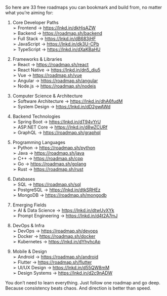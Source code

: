 So here are 33 free roadmaps you can bookmark and build from, no matter what you’re aiming for:

1. Core Developer Paths<br>
➢ Frontend → https://lnkd.in/dkHisAZW<br>
➢ Backend → https://roadmap.sh/backend<br>
➢ Full Stack → https://lnkd.in/dB683jHF<br>
➢ JavaScript → https://lnkd.in/dk3U-CPb<br>
➢ TypeScript → https://lnkd.in/dXaKBaHU<br>

2. Frameworks & Libraries<br>
➢ React → https://roadmap.sh/react<br>
➢ React Native → https://lnkd.in/dn5_diu5<br>
➢ Vue → https://roadmap.sh/vue<br>
➢ Angular → https://roadmap.sh/angular<br>
➢ Node.js → https://roadmap.sh/nodejs<br>

3. Computer Science & Architecture<br>
➢ Software Architecture → https://lnkd.in/dhA6fudM<br>
➢ System Design → https://lnkd.in/dD2gwAWd<br>

4. Backend Technologies<br>
➢ Spring Boot → https://lnkd.in/dT94vYrU<br>
➢ ASP.NET Core → https://lnkd.in/d8wZCURf<br>
➢ GraphQL → https://roadmap.sh/graphql<br>

6. Programming Languages<br>
➢ Python → https://roadmap.sh/python<br>
➢ Java → https://roadmap.sh/java<br>
➢ C++ → https://roadmap.sh/cpp<br>
➢ Go → https://roadmap.sh/golang<br>
➢ Rust → https://roadmap.sh/rust<br>

7. Databases<br>
➢ SQL → https://roadmap.sh/sql<br>
➢ PostgreSQL → https://lnkd.in/dtkSRHEz<br>
➢ MongoDB → https://roadmap.sh/mongodb<br>

8. Emerging Fields<br>
➢ AI & Data Science → https://lnkd.in/dtwUvXYk<br>
➢ Prompt Engineering → https://lnkd.in/d4t2A7mJ<br>

9. DevOps & Infra<br>
➢ DevOps → https://roadmap.sh/devops<br>
➢ Docker → https://roadmap.sh/docker<br>
➢ Kubernetes → https://lnkd.in/dYhyhcAp<br>

10. Mobile & Design<br>
➢ Android → https://roadmap.sh/android<br>
➢ Flutter → https://roadmap.sh/flutter<br>
➢ UI/UX Design → https://lnkd.in/d55QW8mM<br>
➢ Design Systems → https://lnkd.in/d2c9nADW<br>

You don’t need to learn everything.
Just follow one roadmap and go deep.
Because consistency beats chaos.
And direction is better than speed.
